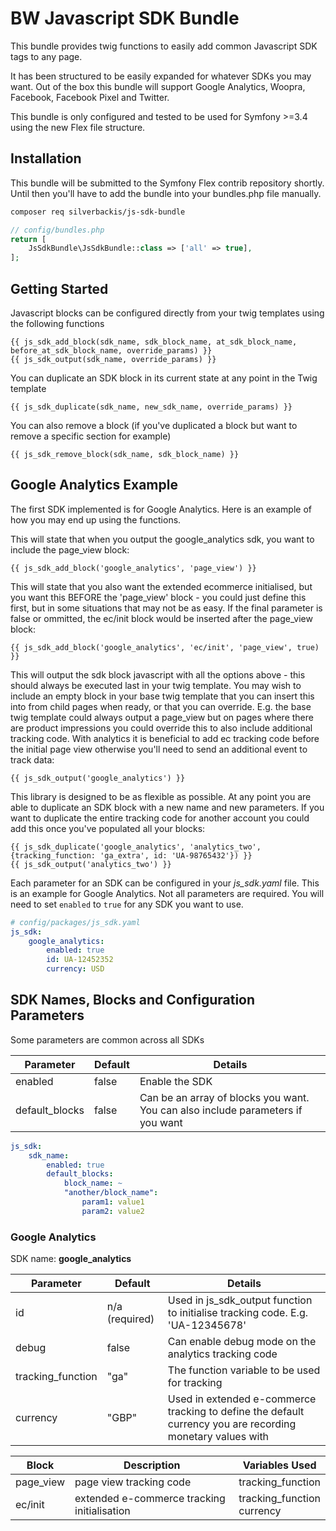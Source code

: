 # BW Javascript SDK Bundle
This bundle provides twig functions to easily add common Javascript SDK tags to any page.

It has been structured to be easily expanded for whatever SDKs you may want. Out of the box this bundle will support Google Analytics, Woopra, Facebook, Facebook Pixel and Twitter.

This bundle is only configured and tested to be used for Symfony >=3.4 using the new Flex file structure.

## Installation
This bundle will be submitted to the Symfony Flex contrib repository shortly. Until then you'll have to add the bundle into your bundles.php file manually.
```bash
composer req silverbackis/js-sdk-bundle
```

```php
// config/bundles.php
return [
    JsSdkBundle\JsSdkBundle::class => ['all' => true],
];
```

## Getting Started
Javascript blocks can be configured directly from your twig templates using the following functions
```twig
{{ js_sdk_add_block(sdk_name, sdk_block_name, at_sdk_block_name, before_at_sdk_block_name, override_params) }}
{{ js_sdk_output(sdk_name, override_params) }}
```

You can duplicate an SDK block in its current state at any point in the Twig template
```twig
{{ js_sdk_duplicate(sdk_name, new_sdk_name, override_params) }}
```

You can also remove a block (if you've duplicated a block but want to remove a specific section for example)
```twig
{{ js_sdk_remove_block(sdk_name, sdk_block_name) }}
```

## Google Analytics Example
The first SDK implemented is for Google Analytics. Here is an example of how you may end up using the functions.

This will state that when you output the google_analytics sdk, you want to include the page_view block:
```twig
{{ js_sdk_add_block('google_analytics', 'page_view') }}
```

This will state that you also want the extended ecommerce initialised, but you want this BEFORE the 'page_view' block - you could just define this first, but in some situations that may not be as easy. If the final parameter is false or ommitted, the ec/init block would be inserted after the page_view block:
```twig
{{ js_sdk_add_block('google_analytics', 'ec/init', 'page_view', true) }}
```

This will output the sdk block javascript with all the options above - this should always be executed last in your twig template. You may wish to include an empty block in your base twig template that you can insert this into from child pages when ready, or that you can override. E.g. the base twig template could always output a page_view but on pages where there are product impressions you could override this to also include additional tracking code. With analytics it is beneficial to add ec tracking code before the initial page view otherwise you'll need to send an additional event to track data:
```twig
{{ js_sdk_output('google_analytics') }}
```

This library is designed to be as flexible as possible. At any point you are able to duplicate an SDK block with a new name and new parameters. If you want to duplicate the entire tracking code for another account you could add this once you've populated all your blocks:
```twig
{{ js_sdk_duplicate('google_analytics', 'analytics_two', {tracking_function: 'ga_extra', id: 'UA-98765432'}) }}
{{ js_sdk_output('analytics_two') }}
```

Each parameter for an SDK can be configured in your *js_sdk.yaml* file. This is an example for Google Analytics. Not all parameters are required. You will need to set `enabled` to `true` for any SDK you want to use.
```yaml
# config/packages/js_sdk.yaml
js_sdk:
    google_analytics:
        enabled: true
        id: UA-12452352
        currency: USD
```

## SDK Names, Blocks and Configuration Parameters
Some parameters are common across all SDKs

| Parameter | Default | Details |
| --- | --- | --- |
| enabled | false | Enable the SDK |
| default_blocks | false | Can be an array of blocks you want. You can also include parameters if you want |

```yaml
js_sdk:
    sdk_name:
        enabled: true
        default_blocks:
            block_name: ~
            "another/block_name":
                param1: value1
                param2: value2
```

### Google Analytics
SDK name: **google_analytics**

| Parameter | Default | Details |
| --- | --- | --- |
| id | n/a (required) | Used in js_sdk_output function to initialise tracking code. E.g. 'UA-12345678' |
| debug | false | Can enable debug mode on the analytics tracking code |
| tracking_function | "ga" | The function variable to be used for tracking |
| currency | "GBP" | Used in extended e-commerce tracking to define the default currency you are recording monetary values with |

| Block | Description | Variables Used |
| --- | --- | --- |
| page_view | page view tracking code | tracking_function |
| ec/init | extended e-commerce tracking initialisation | tracking_function<br>currency |

